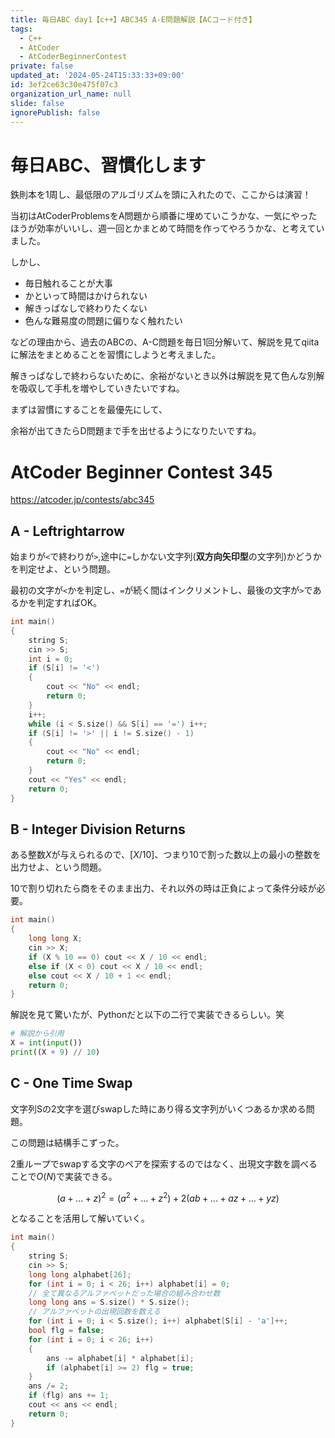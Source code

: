 ```yaml
---
title: 毎日ABC day1【c++】ABC345 A-E問題解説【ACコード付き】
tags:
  - C++
  - AtCoder
  - AtCoderBeginnerContest
private: false
updated_at: '2024-05-24T15:33:33+09:00'
id: 3ef2ce63c30e475f07c3
organization_url_name: null
slide: false
ignorePublish: false
---
```

# 毎日ABC、習慣化します
鉄則本を1周し、最低限のアルゴリズムを頭に入れたので、ここからは演習！

当初はAtCoderProblemsをA問題から順番に埋めていこうかな、一気にやったほうが効率がいいし、週一回とかまとめて時間を作ってやろうかな、と考えていました。

しかし、

 - 毎日触れることが大事
 - かといって時間はかけられない
 - 解きっぱなしで終わりたくない
 - 色んな難易度の問題に偏りなく触れたい

などの理由から、過去のABCの、A-C問題を毎日1回分解いて、解説を見てqiitaに解法をまとめることを習慣にしようと考えました。

解きっぱなしで終わらないために、余裕がないとき以外は解説を見て色んな別解を吸収して手札を増やしていきたいですね。

まずは習慣にすることを最優先にして、

余裕が出てきたらD問題まで手を出せるようになりたいですね。

# AtCoder Beginner Contest 345

https://atcoder.jp/contests/abc345

## A - Leftrightarrow
始まりが`<`で終わりが`>`,途中に`=`しかない文字列(**双方向矢印型**の文字列)かどうかを判定せよ、という問題。

最初の文字が`<`かを判定し、`=`が続く間はインクリメントし、最後の文字が`>`であるかを判定すればOK。

```cpp
int main()
{
	string S;
	cin >> S;
	int i = 0;
	if (S[i] != '<')
	{
		cout << "No" << endl;
		return 0;
	}
	i++;
	while (i < S.size() && S[i] == '=') i++;
	if (S[i] != '>' || i != S.size() - 1)
	{
		cout << "No" << endl;
		return 0;
	}
	cout << "Yes" << endl;
	return 0;
}
```

## B - Integer Division Returns
ある整数$X$が与えられるので、$[X/10]$、つまり10で割った数以上の最小の整数を出力せよ、という問題。

10で割り切れたら商をそのまま出力、それ以外の時は正負によって条件分岐が必要。

```cpp
int main()
{
	long long X;
	cin >> X;
	if (X % 10 == 0) cout << X / 10 << endl;
	else if (X < 0) cout << X / 10 << endl;
	else cout << X / 10 + 1 << endl;
	return 0;
}
```

解説を見て驚いたが、Pythonだと以下の二行で実装できるらしい。笑
```py
# 解説から引用
X = int(input())
print((X + 9) // 10)
```

## C - One Time Swap

文字列Sの2文字を選びswapした時にあり得る文字列がいくつあるか求める問題。

この問題は結構手こずった。

2重ループでswapする文字のペアを探索するのではなく、出現文字数を調べることで$O(N)$で実装できる。

$$
(a + ... + z)^2 = (a^2 + ... + z^2) + 2(ab + ... + az + ... + yz) 
$$

となることを活用して解いていく。

```cpp
int main()
{
	string S;
	cin >> S;
	long long alphabet[26];
	for (int i = 0; i < 26; i++) alphabet[i] = 0;
	// 全て異なるアルファベットだった場合の組み合わせ数
	long long ans = S.size() * S.size();
	// アルファベットの出現回数を数える
	for (int i = 0; i < S.size(); i++) alphabet[S[i] - 'a']++;
	bool flg = false;
	for (int i = 0; i < 26; i++)
	{
		ans -= alphabet[i] * alphabet[i];
		if (alphabet[i] >= 2) flg = true;
	}
	ans /= 2;
	if (flg) ans += 1;
	cout << ans << endl;
	return 0;
}
```
